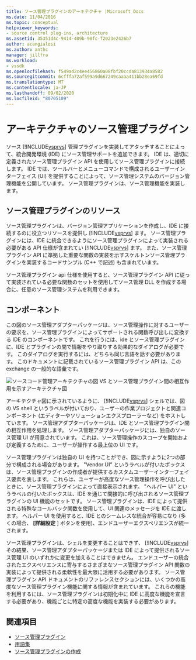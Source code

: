 ```yaml
---
title: ソース管理プラグインのアーキテクチャ |Microsoft Docs
ms.date: 11/04/2016
ms.topic: conceptual
helpviewer_keywords:
- source control plug-ins, architecture
ms.assetid: 35351d4c-9414-409b-98fc-f2023e2426b7
author: acangialosi
ms.author: anthc
manager: jillfra
ms.workload:
- vssdk
ms.openlocfilehash: f549ad2c4ee456860a08fbf20ccda813934a8582
ms.sourcegitcommit: 6cfffa72af599a9d667249caaaa411bb28ea69fd
ms.translationtype: MT
ms.contentlocale: ja-JP
ms.lasthandoff: 09/02/2020
ms.locfileid: "80705109"
---
```

# <a name="source-control-plug-in-architecture"></a>アーキテクチャのソース管理プラグイン
ソース [!INCLUDE[vsprvs](../../code-quality/includes/vsprvs_md.md)] 管理プラグインを実装してアタッチすることによって、統合開発環境 (IDE) にソース管理サポートを追加できます。 IDE は、適切に定義されたソース管理プラグイン API を使用してソース管理プラグインに接続します。 IDE では、ツールバーとメニューコマンドで構成されるユーザーインターフェイス (UI) を提供することによって、ソース管理システムのバージョン管理機能を公開しています。 ソース管理プラグインは、ソース管理機能を実装します。

## <a name="source-control-plug-in-resources"></a>ソース管理プラグインのリソース
 ソース管理プラグインは、バージョン管理アプリケーションを作成し、IDE に接続するのに役立つリソースを提供し [!INCLUDE[vsprvs](../../code-quality/includes/vsprvs_md.md)] ます。 ソース管理プラグインには、IDE に統合できるようにソース管理プラグインによって実装される必要がある API 仕様が含まれてい [!INCLUDE[vsprvs](../../code-quality/includes/vsprvs_md.md)] ます。 また、ソース管理プラグイン API に準拠した重要な関数の実装を示すスケルトンソース管理プラグインを実装するコードサンプル (C++ で記述) も含まれています。

 ソース管理プラグイン api 仕様を使用すると、ソース管理プラグイン API に従って実装されている必要な関数のセットを使用してソース管理 DLL を作成する場合に、任意のソース管理システムを利用できます。

## <a name="components"></a>コンポーネント
 この図のソース管理アダプターパッケージは、ソース管理操作に対するユーザーの要求を、ソース管理プラグインによってサポートされる関数呼び出しに変換する IDE のコンポーネントです。 これを行うには、ide とソース管理プラグインに、IDE とプラグインの間で情報をやり取りする効果的なダイアログが必要です。 このダイアログを実行するには、どちらも同じ言語を話す必要があります。 このドキュメントに記載されているソース管理プラグイン API は、この exchange の一般的な語彙です。

 ![ソースコード管理アーキテクチャの図](../../extensibility/internals/media/vs_sccsdk_plug_in_arch.gif "vs_sccsdk_plug_in_arch") VS とソース管理プラグイン間の相互作用を示すアーキテクチャ図

 アーキテクチャ図に示されているように、 [!INCLUDE[vsprvs](../../code-quality/includes/vsprvs_md.md)] シェルでは、図の VS shell というラベルが付いており、ユーザーの作業プロジェクトと関連コンポーネント (エディターやソリューションエクスプローラーなど) をホストしています。 ソース管理アダプターパッケージは、IDE とソース管理プラグイン間の相互作用を処理します。 ソース管理アダプターパッケージには、独自のソース管理 UI が用意されています。 これは、ソース管理操作のスコープを開始および定義するために、ユーザーが操作する最上位の UI です。

 ソース管理プラグインは独自の UI を持つことができ、図に示すように2つの部分で構成される場合があります。 "Vendor UI" というラベルが付いたボックスは、ソース管理プラグインの作成者が提供するカスタムユーザーインターフェイス要素を表します。 これらは、ユーザーが高度なソース管理操作を呼び出したときに、ソース管理プラグインによって直接表示されます。 "ヘルパー UI" というラベルの付いたボックスは、IDE を通じて間接的に呼び出されるソース管理プラグインの UI 機能のセットです。 ソース管理プラグインは、IDE によって提供される特殊なコールバック関数を使用して、UI 関連のメッセージを IDE に渡します。 ヘルパー UI を使用すると、IDE とのシームレスな統合が容易になり (多くの場合、 **[詳細設定** ] ボタンを使用)、エンドユーザーエクスペリエンスが統一されます。

 ソース管理プラグインは、シェルを変更することはできず、 [!INCLUDE[vsprvs](../../code-quality/includes/vsprvs_md.md)] その結果、ソース管理アダプターパッケージまたは IDE によって提供されるソース管理 UI のいずれかに変更を加えることはできません。 エンドユーザーの統合されたエクスペリエンスに寄与するさまざまなソース管理プラグイン API 関数の実装によって提供される柔軟性を最大限に活用する必要があります。 ソース管理プラグイン API ドキュメントのリファレンスセクションには、いくつかの高度なソース管理プラグイン機能に関する情報が含まれています。 これらの機能を利用するには、ソース管理プラグインは初期化中に IDE に高度な機能を宣言する必要があり、機能ごとに特定の高度な機能を実装する必要があります。

## <a name="see-also"></a>関連項目
- [ソース管理プラグイン](../../extensibility/source-control-plug-ins.md)
- [用語集](../../extensibility/source-control-plug-in-glossary.md)
- [ソース管理プラグインの作成](../../extensibility/internals/creating-a-source-control-plug-in.md)
